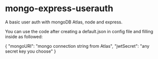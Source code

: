 # mongo-express-userauth

A basic user auth with mongoDB Atlas, node and express. 

You can use the code after creating a default.json in config file and filling inside as followed:

{
  "mongoURI": "mongo connection string from Atlas",
  "jwtSecret": "any secret key you choose"
}

